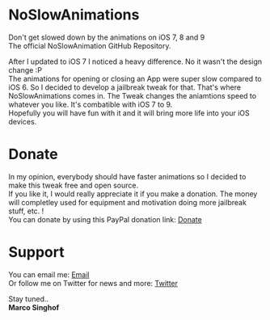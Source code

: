 NoSlowAnimations
================
Don't get slowed down by the animations on iOS 7, 8 and 9<br>
The official NoSlowAnimation GitHub Repository.</p>



After I updated to iOS 7 I noticed a heavy difference. No it wasn't the design change :P<br>
The animations for opening or closing an App were super slow compared to iOS 6. So I decided to develop a jailbreak tweak for that. That's where NoSlowAnimations comes in. The Tweak  changes the aniamtions speed to whatever you like.
It's combatible with iOS 7 to 9. <br>
Hopefully you will have fun with it and it will bring more life into your iOS devices.

Donate
================
In my opinion, everybody should have faster animations so I decided to make this tweak free and open source. <br>If you like it, I would really appreciate it if you  make a donation. The money will completley used for equipment and motivation doing more jailbreak stuff, etc. ! <br>
You can donate by using this PayPal donation link: <a href="https://www.paypal.com/cgi-bin/webscr?cmd=_s-xclick&hosted_button_id=WPFPPMW6X9LH8">Donate</a>

Support
================
You can email me: <a href="mailto:singhofmarco@gmail.com">Email</a><br>
Or follow me on Twitter for news and more: <a href="https://twitter.com/marcosinghof/">Twitter</a>

Stay tuned..<br>
<b>Marco Singhof</b>
